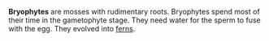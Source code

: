 **Bryophytes** are mosses with rudimentary roots. Bryophytes spend most of their time in the gametophyte stage. They need water for the sperm to fuse with the egg.  They evolved into [ferns](ferns).